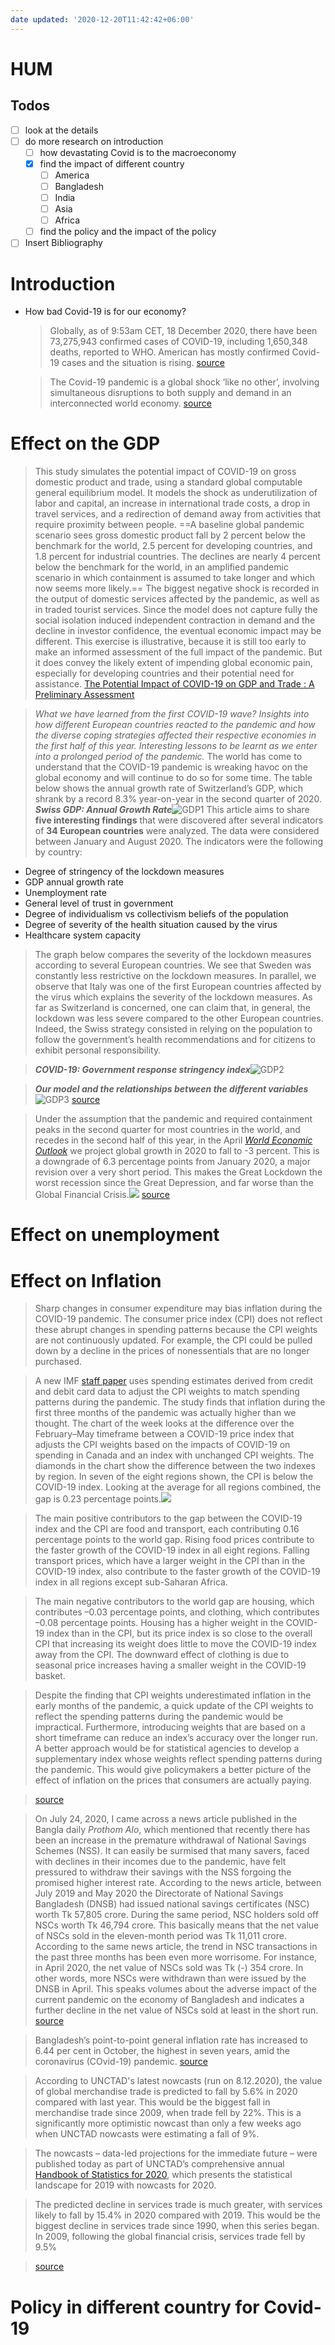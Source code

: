 ```yaml
---
date updated: '2020-12-20T11:42:42+06:00'
---
```


# HUM

## Todos

-   [ ] look at the details
-   [ ] do more research on introduction
	-   [ ] how devastating Covid is to the macroeconomy
    -   [x] find the impact of different country
        -   [ ] America
        -   [ ] Bangladesh
        -   [ ] India
        -   [ ] Asia
        -   [ ] Africa
    -   [ ] find the policy and the impact of the policy
-   [ ] Insert Bibliography

# Introduction

-   How bad Covid-19 is for our economy?

    > Globally, as of 9:53am CET, 18 December 2020, there have been 73,275,943 confirmed cases of COVID-19, including 1,650,348 deaths, reported to WHO.
    > American has mostly confirmed Covid-19 cases and the situation is rising.
    > [source](https://covid19.who.int/?gclid=Cj0KCQiAw_H-BRD-ARIsALQE_2M2PfOeFW3JWQoWhaMlz8gWJiLw2bHnFn8x07r4jDFzQeuz9gTJeIgaAj_xEALw_wcB)

    > The Covid-19 pandemic is a global shock ‘like no other’, involving simultaneous disruptions to both supply and demand in an interconnected world economy.
    > [source](https://voxeu.org/article/economic-consequences-covid-19-multi-country-analysis)

# Effect on the GDP

> This study simulates the potential impact of COVID-19 on gross domestic product and trade, using a standard global computable general equilibrium model. It models the shock as underutilization of labor and capital, an increase in international trade costs, a drop in travel services, and a redirection of demand away from activities that require proximity between people. ==A baseline global pandemic scenario sees gross domestic product fall by 2 percent below the benchmark for the world, 2.5 percent for developing countries, and 1.8 percent for industrial countries. The declines are nearly 4 percent below the benchmark for the world, in an amplified pandemic scenario in which containment is assumed to take longer and which now seems more likely.== The biggest negative shock is recorded in the output of domestic services affected by the pandemic, as well as in traded tourist services. Since the model does not capture fully the social isolation induced independent contraction in demand and the decline in investor confidence, the eventual economic impact may be different. This exercise is illustrative, because it is still too early to make an informed assessment of the full impact of the pandemic. But it does convey the likely extent of impending global economic pain, especially for developing countries and their potential need for assistance.
> [The Potential Impact of COVID-19 on GDP and Trade : A Preliminary Assessment](https://openknowledge.worldbank.org/handle/10986/33605)

>_What we have learned from the first COVID-19 wave? Insights into how different European countries reacted to the pandemic and how the diverse coping strategies affected their respective economies in the first half of this year. Interesting lessons to be learnt as we enter into a prolonged period of the pandemic._
>The world has come to understand that the COVID-19 pandemic is wreaking havoc on the global economy and will continue to do so for some time. The table below shows the annual growth rate of Switzerland’s GDP, which shrank by a record 8.3% year-on-year in the second quarter of 2020.
>**_Swiss GDP: Annual Growth Rate_**![GDP1](https://hospitalityinsights.ehl.edu/hs-fs/hubfs/Blog-EHL-Insights/Images-EHL-Insights/GDP1.png?width=768&name=GDP1.png)
>This article aims to share **five interesting findings** that were discovered after several indicators of **34 European countries** were analyzed. The data were considered between January and August 2020\. The indicators were the following by country:
*   Degree of stringency of the lockdown measures
*   GDP annual growth rate
*   Unemployment rate
*   General level of trust in government
*   Degree of individualism vs collectivism beliefs of the population
*   Degree of severity of the health situation caused by the virus
*   Healthcare system capacity

>The graph below compares the severity of the lockdown measures according to several European countries. We see that Sweden was constantly less restrictive on the lockdown measures. In parallel, we observe that Italy was one of the first European countries affected by the virus which explains the severity of the lockdown measures. As far as Switzerland is concerned, one can claim that, in general, the lockdown was less severe compared to the other European countries. Indeed, the Swiss strategy consisted in relying on the population to follow the government’s health recommendations and for citizens to exhibit personal responsibility.

>_**COVID-19: Government response stringency index**_![GDP2](https://hospitalityinsights.ehl.edu/hs-fs/hubfs/Blog-EHL-Insights/Images-EHL-Insights/GDP2.png?width=688&name=GDP2.png)

>_**Our model and the relationships between the different variables**_
> ![GDP3](https://hospitalityinsights.ehl.edu/hs-fs/hubfs/Blog-EHL-Insights/Images-EHL-Insights/GDP3.png?width=696&name=GDP3.png)
> [source](https://hospitalityinsights.ehl.edu/stringency-covid-lockdown-gdp)

>Under the assumption that the pandemic and required containment peaks in the second quarter for most countries in the world, and recedes in the second half of this year, in the April [_World Economic Outlook_](https://www.imf.org/en/Publications/WEO/Issues/2020/04/14/weo-april-2020) we project global growth in 2020 to fall to -3 percent. This is a downgrade of 6.3 percentage points from January 2020, a major revision over a very short period. This makes the Great Lockdown the worst recession since the Great Depression, and far worse than the Global Financial Crisis.[![](https://blogs.imf.org/wp-content/uploads/2020/04/eng-apr-12-weo1.png)](https://blogs.imf.org/wp-content/uploads/2020/04/eng-apr-12-weo1.png)
>[source](https://blogs.imf.org/2020/04/14/the-great-lockdown-worst-economic-downturn-since-the-great-depression/)
# Effect on unemployment

# Effect on Inflation

> Sharp changes in consumer expenditure may bias inflation during the COVID-19 pandemic.
> The consumer price index (CPI) does not reflect these abrupt changes in spending patterns because the CPI weights are not continuously updated. For example, the CPI could be pulled down by a decline in the prices of nonessentials that are no longer purchased.

> A new IMF [staff paper](https://www.imf.org/en/Publications/WP/Issues/2020/11/05/COVID-19-and-the-CPI-Is-Inflation-Underestimated-49856) uses spending estimates derived from credit and debit card data to adjust the CPI weights to match spending patterns during the pandemic. The study finds that inflation during the first three months of the pandemic was actually higher than we thought.
> The chart of the week looks at the difference over the February–May timeframe between a COVID-19 price index that adjusts the CPI weights based on the impacts of COVID-19 on spending in Canada and an index with unchanged CPI weights. The diamonds in the chart show the difference between the two indexes by region. In seven of the eight regions shown, the CPI is below the COVID-19 index. Looking at the average for all regions combined, the gap is 0.23 percentage points.![](https://blogs.imf.org/wp-content/uploads/2020/11/eng-cotw-cpi-nov-3-chart-1-872x1024.png)

> The main positive contributors to the gap between the COVID-19 index and the CPI are food and transport, each contributing 0.16 percentage points to the world gap. Rising food prices contribute to the faster growth of the COVID-19 index in all eight regions. Falling transport prices, which have a larger weight in the CPI than in the COVID-19 index, also contribute to the faster growth of the COVID-19 index in all regions except sub-Saharan Africa.

> The main negative contributors to the world gap are housing, which contributes –0.03 percentage points, and clothing, which contributes –0.08 percentage points. Housing has a higher weight in the COVID-19 index than in the CPI, but its price index is so close to the overall CPI that increasing its weight does little to move the COVID-19 index away from the CPI. The downward effect of clothing is due to seasonal price increases having a smaller weight in the COVID-19 basket.

> Despite the finding that CPI weights underestimated inflation in the early months of the pandemic, a quick update of the CPI weights to reflect the spending patterns during the pandemic would be impractical. Furthermore, introducing weights that are based on a short timeframe can reduce an index’s accuracy over the longer run. A better approach would be for statistical agencies to develop a supplementary index whose weights reflect spending patterns during the pandemic. This would give policymakers a better picture of the effect of inflation on the prices that consumers are actually paying.

> [source](https://blogs.imf.org/2020/11/10/data-disruption-the-impact-of-covid-19-on-inflation-measurement/)


>On July 24, 2020, I came across a news article published in the Bangla daily _Prothom Alo_, which mentioned that recently there has been an increase in the premature withdrawal of National Savings Schemes (NSS). It can easily be surmised that many savers, faced with declines in their incomes due to the pandemic, have felt pressured to withdraw their savings with the NSS forgoing the promised higher interest rate. According to the news article, between July 2019 and May 2020 the Directorate of National Savings Bangladesh (DNSB) had issued national savings certificates (NSC) worth Tk 57,805 crore. During the same period, NSC holders sold off NSCs worth Tk 46,794 crore. This basically means that the net value of NSCs sold in the eleven-month period was Tk 11,011 crore. According to the same news article, the trend in NSC transactions in the past three months has been even more worrisome. For instance, in April 2020, the net value of NSCs sold was Tk (-) 354 crore. In other words, more NSCs were withdrawn than were issued by the DNSB in April. This speaks volumes about the adverse impact of the current pandemic on the economy of Bangladesh and indicates a further decline in the net value of NSCs sold at least in the short run.
> [source](https://www.thedailystar.net/opinion/news/coronavirus-paving-the-way-higher-inflation-bangladesh-1944025)

>Bangladesh’s point-to-point general inflation rate has increased to 6.44 per cent in October, the highest in seven years, amid the coronavirus (COvid-19) pandemic.
> [source](https://thefinancialexpress.com.bd/economy/bangladeshs-inflation-rises-to-644pc-in-october-highest-in-seven-years-1604550053)

>According to UNCTAD's latest nowcasts (run on 8.12.2020), the value of global merchandise trade is predicted to fall by 5.6% in 2020 compared with last year. This would be the biggest fall in merchandise trade since 2009, when trade fell by 22%. This is a significantly more optimistic nowcast than only a few weeks ago when UNCTAD nowcasts were estimating a fall of 9%.

>The nowcasts – data-led projections for the immediate future – were published today as part of UNCTAD’s comprehensive annual [Handbook of Statistics for 2020](https://unctad.org/webflyer/handbook-statistics-2020), which presents the statistical landscape for 2019 with nowcasts for 2020.

>The predicted decline in services trade is much greater, with services likely to fall by 15.4% in 2020 compared with 2019. This would be the biggest decline in services trade since 1990, when this series began. In 2009, following the global financial crisis, services trade fell by 9.5%

> [source](https://unctad.org/news/covid-19-drives-large-international-trade-declines-2020)

# Policy in different country for Covid-19
